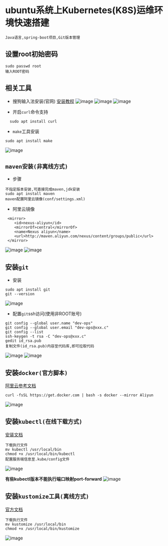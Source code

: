 # ubuntu系统上Kubernetes(K8S)运维环境快速搭建
    Java语言,spring-boot项目,Git版本管理

## 设置root初始密码
```text
sudo passwd root
输入ROOT密码
```

## 相关工具

- 搜狗输入法安装(官网)
[安装教程](https://pinyin.sogou.com/linux/?r=pinyin)
![image](./img/install-sougou.png)
![image](./img/input-style-config.png)
![image](./img/input-style-use.png)

- 开启`curl`命令支持
```text
  sudo apt install curl
```
- `make`工具安装
```text
sudo apt install make
```
![image](./img/install-make.png)

## `maven安装(非离线方式)`
- 步骤
```text
不指定版本安装,可直接完成maven,jdk安装
sudo apt install maven
maven配置阿里云镜像(conf/settings.xml)
```
- 阿里云镜像
```text
 <mirror>
    <id>nexus-aliyun</id>
    <mirrorOf>central</mirrorOf>
    <name>Nexus aliyun</name>
    <url>http://maven.aliyun.com/nexus/content/groups/public</url>
 </mirror>
```
![image](./img/install-maven-jdk.png)
![image](./img/config-maven-setting.png)

## 安装`git`
- 安装
```text
sudo apt install git
git --version
```
![image](./img/install-git.png)

- 配置`git`ssh访问(使用非ROOT账号)
```text
git config --global user.name "dev-ops"
git config --global user.email "dev-ops@xxx.c"
git config --list
ssh-keygen -t rsa -C "dev-ops@xxx.c"
gedit id_rsa.pub
复制文件(id_rsa.pub)内容至代码库,即可拉取代码 
```
![image](./img/git-config-list.png)
![image](./img/git-config-ssh.png)

## 安装`docker(官方脚本)`
[阿里云参考文档](https://developer.aliyun.com/article/110806)
```text
curl -fsSL https://get.docker.com | bash -s docker --mirror Aliyun
```
![image](./img/ubutu-install-docker.png)

##  安装`kubectl(在线下载方式)`
[安装文档](https://www.kubernetes.org.cn/installkubectl)
```text
下载执行文件
mv kubectl /usr/local/bin
chmod +x /usr/local/bin/kubectl
配置服务端信息至.kube/config文件
```
![image](./img/install-kubectl.png)

**有些kubectl版本不能执行端口映射port-forward**
![image](./img/kubectl-multi-version.png)


## 安装`kustomize工具(离线方式)`
[官方文档](https://github.com/kubernetes-sigs/kustomize/releases)
```text
下载执行文件
mv kustomize /usr/local/bin
chmod +x /usr/local/bin/kustomize
```
![image](./img/offline-install-kustomize.png)
